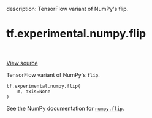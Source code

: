 description: TensorFlow variant of NumPy's flip.

<div itemscope itemtype="http://developers.google.com/ReferenceObject">
<meta itemprop="name" content="tf.experimental.numpy.flip" />
<meta itemprop="path" content="Stable" />
</div>

# tf.experimental.numpy.flip

<!-- Insert buttons and diff -->

<table class="tfo-notebook-buttons tfo-api nocontent" align="left">

</table>

<a target="_blank" class="external" href="/code/stable/tensorflow/python/ops/numpy_ops/np_array_ops.py">View source</a>



TensorFlow variant of NumPy's `flip`.

<pre class="devsite-click-to-copy prettyprint lang-py tfo-signature-link">
<code>tf.experimental.numpy.flip(
    m, axis=None
)
</code></pre>



<!-- Placeholder for "Used in" -->

See the NumPy documentation for [`numpy.flip`](https://numpy.org/doc/1.16/reference/generated/numpy.flip.html).